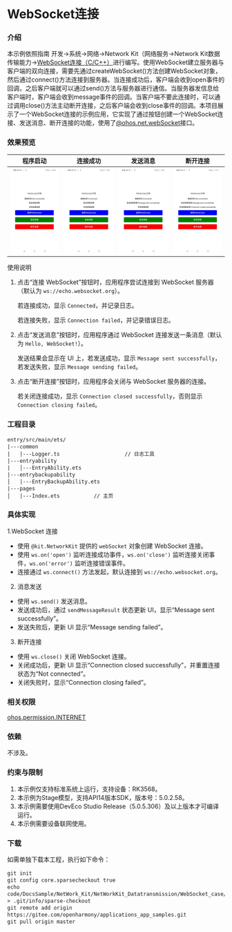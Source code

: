 # WebSocket连接

### 介绍

本示例依照指南 开发->系统->网络->Network Kit（网络服务->Network Kit数据传输能力->[WebSocket连接（C/C++）](https://gitee.com/openharmony/docs/blob/OpenHarmony-5.0.1-Release/zh-cn/application-dev/network/native-websocket-guidelines.md)进行编写。使用WebSocket建立服务器与客户端的双向连接，需要先通过createWebSocket()方法创建WebSocket对象，然后通过connect()方法连接到服务器。当连接成功后，客户端会收到open事件的回调，之后客户端就可以通过send()方法与服务器进行通信。当服务器发信息给客户端时，客户端会收到message事件的回调。当客户端不要此连接时，可以通过调用close()方法主动断开连接，之后客户端会收到close事件的回调。本项目展示了一个WebSocket连接的示例应用，它实现了通过按钮创建一个WebSocket连接、发送消息、断开连接的功能，使用了[@ohos.net.webSocket](https://gitee.com/openharmony/docs/blob/OpenHarmony-5.0.1-Release/zh-cn/application-dev/reference/apis-network-kit/js-apis-net-connection.md)接口。

### 效果预览

| 程序启动                                                     | 连接成功                                                   | 发送消息                                                | 断开连接                                                  |
| ------------------------------------------------------------ | ---------------------------------------------------------- | ------------------------------------------------------- | --------------------------------------------------------- |
| <img src="./screenshots/ApplicationStart.png" width="300" /> | <img src="./screenshots/ConnectSuccess.png" width="300" /> | <img src="./screenshots/SendMessage.png" width="300" /> | <img src="screenshots/CloseConnection.png" width="300" /> |

使用说明

1. 点击“连接 WebSocket”按钮时，应用程序尝试连接到 WebSocket 服务器（默认为 `ws://echo.websocket.org`）。

   若连接成功，显示 `Connected`，并记录日志。

   若连接失败，显示 `Connection failed`，并记录错误日志。

2. 点击“发送消息”按钮时，应用程序通过 WebSocket 连接发送一条消息（默认为 `Hello, WebSocket!`）。

   发送结果会显示在 UI 上，若发送成功，显示 `Message sent successfully`，若发送失败，显示 `Message sending failed`。

3. 点击“断开连接”按钮时，应用程序会关闭与 WebSocket 服务器的连接。

   若关闭连接成功，显示 `Connection closed successfully`，否则显示 `Connection closing failed`。

### 工程目录

```
entry/src/main/ets/
|---common
|   |---Logger.ts                     // 日志工具
|---entryability
|   │---EntryAbility.ets
|---entrybackupability
│   |---EntryBackupAbility.ets      
|---pages
│   |---Index.ets           // 主页
```

### 具体实现

1.WebSocket 连接

- 使用 `@kit.NetworkKit` 提供的 `webSocket` 对象创建 WebSocket 连接。
- 使用 `ws.on('open')` 监听连接成功事件，`ws.on('close')` 监听连接关闭事件，`ws.on('error')` 监听连接错误事件。
- 连接通过 `ws.connect()` 方法发起，默认连接到 `ws://echo.websocket.org`。

2. 消息发送

- 使用 `ws.send()` 发送消息。
- 发送成功后，通过 `sendMessageResult` 状态更新 UI，显示“Message sent successfully”。
- 发送失败后，更新 UI 显示“Message sending failed”。

3. 断开连接

- 使用 `ws.close()` 关闭 WebSocket 连接。
- 关闭成功后，更新 UI 显示“Connection closed successfully”，并重置连接状态为“Not connected”。
- 关闭失败时，显示“Connection closing failed”。

### 相关权限

[ohos.permission.INTERNET](https://gitee.com/openharmony/docs/blob/OpenHarmony-5.0.1-Release/zh-cn/application-dev/security/AccessToken/permissions-for-all.md#ohospermissioninternet)

### 依赖

不涉及。

### 约束与限制

1. 本示例仅支持标准系统上运行，支持设备：RK3568。
2. 本示例为Stage模型，支持API14版本SDK，版本号：5.0.2.58。
3. 本示例需要使用DevEco Studio Release（5.0.5.306）及以上版本才可编译运行。
4. 本示例需要设备联网使用。

### 下载

如需单独下载本工程，执行如下命令：

```
git init
git config core.sparsecheckout true
echo code/DocsSample/NetWork_Kit/NetWorkKit_Datatransmission/WebSocket_case/ > .git/info/sparse-checkout
git remote add origin https://gitee.com/openharmony/applications_app_samples.git
git pull origin master
```